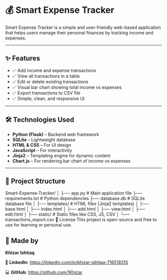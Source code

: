 # 💰 Smart Expense Tracker

Smart Expense Tracker is a simple and user-friendly web-based application that helps users manage their personal finances by tracking income and expenses.

---

## ✨ Features

- ✅ Add income and expense transactions  
- ✅ View all transactions in a table  
- ✅ Edit or delete existing transactions  
- ✅ Visual bar chart showing total income vs expenses  
- ✅ Export transactions to CSV file  
- ✅ Simple, clean, and responsive UI  

---

## 🛠️ Technologies Used

- **Python (Flask)** – Backend web framework  
- **SQLite** – Lightweight database  
- **HTML & CSS** – For UI design  
- **JavaScript** – For interactivity  
- **Jinja2** – Templating engine for dynamic content  
- **Chart.js** – For rendering bar chart of income vs expenses  

---

## 📂 Project Structure

Smart-Expense-Tracker/
│
├── app.py                   # Main application file
├── requirements.txt         # Python dependencies
├── database.db              # SQLite database file
│
├── templates/               # HTML files (Jinja2 templates)
│   ├── base.html
│   ├── index.html
│   ├── add.html
│   ├── view.html
│   ├── edit.html
│
├── static/                  # Static files like CSS, JS, CSV
│   └── transactions_export.csv
📄 License
This project is open-source and free to use for learning or personal use.

## 👤 Made by
**Khizar Ishtiaq**

🔗 **LinkedIn**: https://linkedin.com/in/khizar-ishtiaq-716518315

💻 **GitHub**: https://github.com/1Khizar
